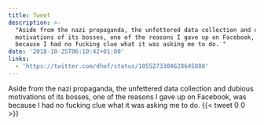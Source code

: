 ```yaml
---
title: Tweet
description: >-
  "Aside from the nazi propaganda, the unfettered data collection and dubious
  motivations of its bosses, one of the reasons I gave up on Facebook, was
  because I had no fucking clue what it was asking me to do. "
date: '2018-10-25T06:10:42+01:00'
links:
  - 'https://twitter.com/dhof/status/1055273304628645888'
---
```

Aside from the nazi propaganda, the unfettered data collection and dubious motivations of its bosses, one of the reasons I gave up on Facebook, was because I had no fucking clue what it was asking me to do. 
      {{< tweet 0 0 >}}
    
